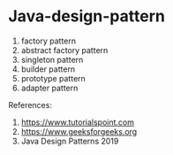 # Java-design-pattern

1) factory pattern
2) abstract factory pattern
3) singleton pattern
4) builder pattern
5) prototype pattern
6) adapter pattern




References:
  1) https://www.tutorialspoint.com
  2) https://www.geeksforgeeks.org
  3) Java Design Patterns 2019
